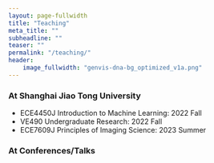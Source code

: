 ```yaml
---
layout: page-fullwidth
title: "Teaching"
meta_title: ""
subheadline: ""
teaser: ""
permalink: "/teaching/"
header:
    image_fullwidth: "genvis-dna-bg_optimized_v1a.png"
---
```



### At Shanghai Jiao Tong University

* ECE4450J Introduction to Machine Learning: 2022 Fall
* VE490 Undergraduate Research: 2022 Fall
* ECE7609J Principles of Imaging Science: 2023 Summer

### At Conferences/Talks

